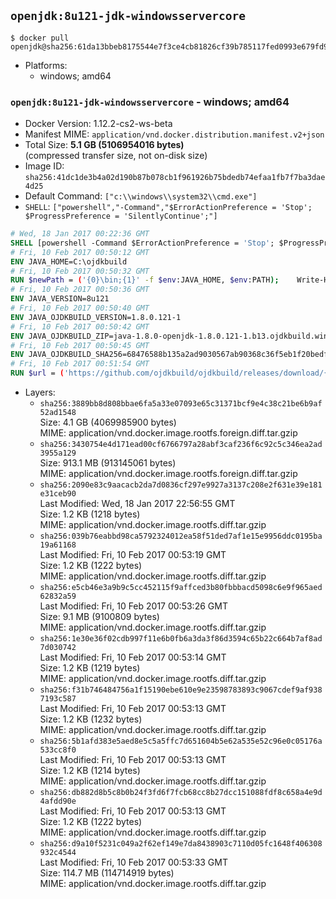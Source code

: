 ## `openjdk:8u121-jdk-windowsservercore`

```console
$ docker pull openjdk@sha256:61da13bbeb8175544e7f3ce4cb81826cf39b785117fed0993e679fd9c924a4c8
```

-	Platforms:
	-	windows; amd64

### `openjdk:8u121-jdk-windowsservercore` - windows; amd64

-	Docker Version: 1.12.2-cs2-ws-beta
-	Manifest MIME: `application/vnd.docker.distribution.manifest.v2+json`
-	Total Size: **5.1 GB (5106954016 bytes)**  
	(compressed transfer size, not on-disk size)
-	Image ID: `sha256:41dc1de3b4a02d190b87b078cb1f961926b75bdedb74efaa1fb7f7ba3dae4d25`
-	Default Command: `["c:\\windows\\system32\\cmd.exe"]`
-	`SHELL`: `["powershell","-Command","$ErrorActionPreference = 'Stop'; $ProgressPreference = 'SilentlyContinue';"]`

```dockerfile
# Wed, 18 Jan 2017 00:22:36 GMT
SHELL [powershell -Command $ErrorActionPreference = 'Stop'; $ProgressPreference = 'SilentlyContinue';]
# Fri, 10 Feb 2017 00:50:12 GMT
ENV JAVA_HOME=C:\ojdkbuild
# Fri, 10 Feb 2017 00:50:32 GMT
RUN $newPath = ('{0}\bin;{1}' -f $env:JAVA_HOME, $env:PATH); 	Write-Host ('Updating PATH: {0}' -f $newPath); 	setx /M PATH $newPath;
# Fri, 10 Feb 2017 00:50:36 GMT
ENV JAVA_VERSION=8u121
# Fri, 10 Feb 2017 00:50:40 GMT
ENV JAVA_OJDKBUILD_VERSION=1.8.0.121-1
# Fri, 10 Feb 2017 00:50:42 GMT
ENV JAVA_OJDKBUILD_ZIP=java-1.8.0-openjdk-1.8.0.121-1.b13.ojdkbuild.windows.x86_64.zip
# Fri, 10 Feb 2017 00:50:45 GMT
ENV JAVA_OJDKBUILD_SHA256=68476588b135a2ad9030567ab90368c36f5eb1f20bedffac9619bbcda5e3575b
# Fri, 10 Feb 2017 00:51:54 GMT
RUN $url = ('https://github.com/ojdkbuild/ojdkbuild/releases/download/{0}/{1}' -f $env:JAVA_OJDKBUILD_VERSION, $env:JAVA_OJDKBUILD_ZIP); 	Write-Host ('Downloading {0} ...' -f $url); 	Invoke-WebRequest -Uri $url -OutFile 'ojdkbuild.zip'; 	Write-Host ('Verifying sha256 ({0}) ...' -f $env:JAVA_OJDKBUILD_SHA256); 	if ((Get-FileHash ojdkbuild.zip -Algorithm sha256).Hash -ne $env:JAVA_OJDKBUILD_SHA256) { 		Write-Host 'FAILED!'; 		exit 1; 	}; 		Write-Host 'Expanding ...'; 	Expand-Archive ojdkbuild.zip -DestinationPath C:\; 		Write-Host 'Renaming ...'; 	Move-Item 		-Path ('C:\{0}' -f ($env:JAVA_OJDKBUILD_ZIP -Replace '.zip$', '')) 		-Destination $env:JAVA_HOME 	; 		Write-Host 'Verifying install ...'; 	Write-Host '  java -version'; java -version; 	Write-Host '  javac -version'; javac -version; 		Write-Host 'Removing ...'; 	Remove-Item ojdkbuild.zip -Force; 		Write-Host 'Complete.';
```

-	Layers:
	-	`sha256:3889bb8d808bbae6fa5a33e07093e65c31371bcf9e4c38c21be6b9af52ad1548`  
		Size: 4.1 GB (4069985900 bytes)  
		MIME: application/vnd.docker.image.rootfs.foreign.diff.tar.gzip
	-	`sha256:3430754e4d171ead00cf6766797a28abf3caf236f6c92c5c346ea2ad3955a129`  
		Size: 913.1 MB (913145061 bytes)  
		MIME: application/vnd.docker.image.rootfs.foreign.diff.tar.gzip
	-	`sha256:2090e83c9aacacb2da7d0836cf297e9927a3137c208e2f631e39e181e31ceb90`  
		Last Modified: Wed, 18 Jan 2017 22:56:55 GMT  
		Size: 1.2 KB (1218 bytes)  
		MIME: application/vnd.docker.image.rootfs.diff.tar.gzip
	-	`sha256:039b76eabbd98ca5792324012ea58f51ded7af1e15e9956ddc0195ba19a61168`  
		Last Modified: Fri, 10 Feb 2017 00:53:19 GMT  
		Size: 1.2 KB (1222 bytes)  
		MIME: application/vnd.docker.image.rootfs.diff.tar.gzip
	-	`sha256:e5cb46e3a9b9c5cc452115f9affced3b80fbbbacd5098c6e9f965aed62832a59`  
		Last Modified: Fri, 10 Feb 2017 00:53:26 GMT  
		Size: 9.1 MB (9100809 bytes)  
		MIME: application/vnd.docker.image.rootfs.diff.tar.gzip
	-	`sha256:1e30e36f02cdb997f11e6b0fb6a3da3f86d3594c65b22c664b7af8ad7d030742`  
		Last Modified: Fri, 10 Feb 2017 00:53:14 GMT  
		Size: 1.2 KB (1219 bytes)  
		MIME: application/vnd.docker.image.rootfs.diff.tar.gzip
	-	`sha256:f31b746484756a1f15190ebe610e9e23598783893c9067cdef9af9387193c587`  
		Last Modified: Fri, 10 Feb 2017 00:53:13 GMT  
		Size: 1.2 KB (1232 bytes)  
		MIME: application/vnd.docker.image.rootfs.diff.tar.gzip
	-	`sha256:5b1afd383e5aed8e5c5a5ffc7d651604b5e62a535e52c96e0c05176a533cc8f0`  
		Last Modified: Fri, 10 Feb 2017 00:53:13 GMT  
		Size: 1.2 KB (1214 bytes)  
		MIME: application/vnd.docker.image.rootfs.diff.tar.gzip
	-	`sha256:db882d8b5c8b0b24f3fd6f7fcb68cc8b27dcc151088fdf8c658a4e9d4afdd90e`  
		Last Modified: Fri, 10 Feb 2017 00:53:13 GMT  
		Size: 1.2 KB (1222 bytes)  
		MIME: application/vnd.docker.image.rootfs.diff.tar.gzip
	-	`sha256:d9a10f5231c049a2f62ef149e7da8438903c7110d05fc1648f406308932c4544`  
		Last Modified: Fri, 10 Feb 2017 00:53:33 GMT  
		Size: 114.7 MB (114714919 bytes)  
		MIME: application/vnd.docker.image.rootfs.diff.tar.gzip

